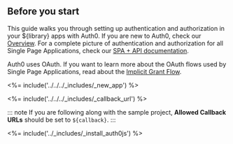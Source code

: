 ## Before you start

This guide walks you through setting up authentication and authorization in your ${library} apps with Auth0. If you are new to Auth0, check our [Overview](https://auth0.com/docs/overview). For a complete picture of authentication and authorization for all Single Page Applications, check our [SPA + API documentation](https://auth0.com/docs/architecture-scenarios/application/spa-api).

Auth0 uses OAuth. If you want to learn more about the OAuth flows used by Single Page Applications, read about the [Implicit Grant Flow](https://auth0.com/docs/api-auth/tutorials/implicit-grant).

<%= include('../../../_includes/_new_app') %>

<%= include('../../../_includes/_callback_url') %>

::: note
If you are following along with the sample project,  **Allowed Callback URLs** should be set to `${callback}`.
:::

<%= include('../_includes/_install_auth0js') %>